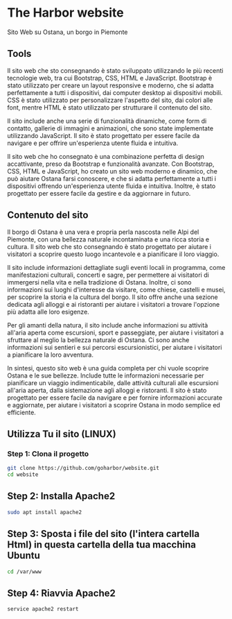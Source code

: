 # The Harbor website

Sito Web su Ostana, un borgo in Piemonte

## Tools

Il sito web che sto consegnando è stato sviluppato utilizzando le più recenti tecnologie web, tra cui Bootstrap, CSS, HTML e JavaScript. Bootstrap è stato utilizzato per creare un layout responsive e moderno, che si adatta perfettamente a tutti i dispositivi, dai computer desktop ai dispositivi mobili. CSS è stato utilizzato per personalizzare l'aspetto del sito, dai colori alle font, mentre HTML è stato utilizzato per strutturare il contenuto del sito.

Il sito include anche una serie di funzionalità dinamiche, come form di contatto, gallerie di immagini e animazioni, che sono state implementate utilizzando JavaScript. Il sito è stato progettato per essere facile da navigare e per offrire un'esperienza utente fluida e intuitiva.

Il sito web che ho consegnato è una combinazione perfetta di design accattivante, preso da Bootstrap e funzionalità avanzate. Con Bootstrap, CSS, HTML e JavaScript, ho creato un sito web moderno e dinamico, che può aiutare Ostana farsi conoscere, e che si adatta perfettamente a tutti i dispositivi offrendo un'esperienza utente fluida e intuitiva. Inoltre, è stato progettato per essere facile da gestire e da aggiornare in futuro.

## Contenuto del sito

Il borgo di Ostana è una vera e propria perla nascosta nelle Alpi del Piemonte, con una bellezza naturale incontaminata e una ricca storia e cultura. Il sito web che sto consegnando è stato progettato per aiutare i visitatori a scoprire questo luogo incantevole e a pianificare il loro viaggio.

Il sito include informazioni dettagliate sugli eventi locali in programma, come manifestazioni culturali, concerti e sagre, per permettere ai visitatori di immergersi nella vita e nella tradizione di Ostana. Inoltre, ci sono informazioni sui luoghi d'interesse da visitare, come chiese, castelli e musei, per scoprire la storia e la cultura del borgo. Il sito offre anche una sezione dedicata agli alloggi e ai ristoranti per aiutare i visitatori a trovare l'opzione più adatta alle loro esigenze.

Per gli amanti della natura, il sito include anche informazioni su attività all'aria aperta come escursioni, sport e passeggiate, per aiutare i visitatori a sfruttare al meglio la bellezza naturale di Ostana. Ci sono anche informazioni sui sentieri e sui percorsi escursionistici, per aiutare i visitatori a pianificare la loro avventura.

In sintesi, questo sito web è una guida completa per chi vuole scoprire Ostana e le sue bellezze. Include tutte le informazioni necessarie per pianificare un viaggio indimenticabile, dalle attività culturali alle escursioni all'aria aperta, dalla sistemazione agli alloggi e ristoranti. Il sito è stato progettato per essere facile da navigare e per fornire informazioni accurate e aggiornate, per aiutare i visitatori a scoprire Ostana in modo semplice ed efficiente.

## Utilizza Tu il sito (LINUX)

### Step 1: Clona il progetto

```sh
git clone https://github.com/goharbor/website.git
cd website
```

## Step 2: Installa Apache2

```sh
sudo apt install apache2
```

## Step 3: Sposta i file del sito (l'intera cartella Html) in questa cartella della tua macchina Ubuntu

```sh
cd /var/www
```

## Step 4: Riavvia Apache2

```sh
service apache2 restart
```
